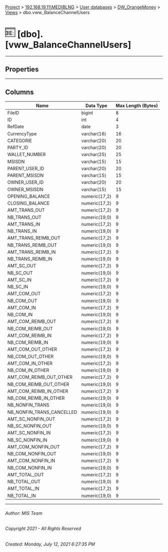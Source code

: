 #### 

[Project](../../../../index.md) > [192.168.19.11\\MEDIBLNG](../../../index.md) > [User databases](../../index.md) > [DW_OrangeMoney](../index.md) > [Views](Views.md) > dbo.vww_BalanceChannelUsers

# ![Views](../../../../Images/View32.png) [dbo].[vww_BalanceChannelUsers]

---

## <a name="#properties"></a>Properties



---

## <a name="#columns"></a>Columns

| Name | Data Type | Max Length (Bytes) |
|---|---|---|
| FileID | bigint | 8 |
| ID | int | 4 |
| RefDate | date | 3 |
| CurrencyType | varchar(16) | 16 |
| CATEGORIE | varchar(20) | 20 |
| PARTY_ID | varchar(20) | 20 |
| WALLET_NUMBER | varchar(25) | 25 |
| MSISDN | varchar(15) | 15 |
| PARENT_USER_ID | varchar(20) | 20 |
| PARENT_MSISDN | varchar(15) | 15 |
| OWNER_USER_ID | varchar(20) | 20 |
| OWNER_MSISDN | varchar(15) | 15 |
| OPENING_BALANCE | numeric(17,2) | 9 |
| CLOSING_BALANCE | numeric(17,2) | 9 |
| AMT_TRANS_OUT | numeric(17,2) | 9 |
| NB_TRANS_OUT | numeric(19,0) | 9 |
| AMT_TRANS_IN | numeric(17,2) | 9 |
| NB_TRANS_IN | numeric(19,0) | 9 |
| AMT_TRANS_REIMB_OUT | numeric(17,2) | 9 |
| NB_TRANS_REIMB_OUT | numeric(19,0) | 9 |
| AMT_TRANS_REIMB_IN | numeric(17,2) | 9 |
| NB_TRANS_REIMB_IN | numeric(19,0) | 9 |
| AMT_SC_OUT | numeric(17,2) | 9 |
| NB_SC_OUT | numeric(19,0) | 9 |
| AMT_SC_IN | numeric(17,2) | 9 |
| NB_SC_IN | numeric(19,0) | 9 |
| AMT_COM_OUT | numeric(17,2) | 9 |
| NB_COM_OUT | numeric(19,0) | 9 |
| AMT_COM_IN | numeric(17,2) | 9 |
| NB_COM_IN | numeric(19,0) | 9 |
| AMT_COM_REIMB_OUT | numeric(17,2) | 9 |
| NB_COM_REIMB_OUT | numeric(19,0) | 9 |
| AMT_COM_REIMB_IN | numeric(17,2) | 9 |
| NB_COM_REIMB_IN | numeric(19,0) | 9 |
| AMT_COM_OUT_OTHER | numeric(17,2) | 9 |
| NB_COM_OUT_OTHER | numeric(19,0) | 9 |
| AMT_COM_IN_OTHER | numeric(17,2) | 9 |
| NB_COM_IN_OTHER | numeric(19,0) | 9 |
| AMT_COM_REIMB_OUT_OTHER | numeric(17,2) | 9 |
| NB_COM_REIMB_OUT_OTHER | numeric(19,0) | 9 |
| AMT_COM_REIMB_IN_OTHER | numeric(17,2) | 9 |
| NB_COM_REIMB_IN_OTHER | numeric(19,0) | 9 |
| NB_NONFIN_TRANS | numeric(19,0) | 9 |
| NB_NONFIN_TRANS_CANCELLED | numeric(19,0) | 9 |
| AMT_SC_NONFIN_OUT | numeric(17,2) | 9 |
| NB_SC_NONFIN_OUT | numeric(19,0) | 9 |
| AMT_SC_NONFIN_IN | numeric(17,2) | 9 |
| NB_SC_NONFIN_IN | numeric(19,0) | 9 |
| AMT_COM_NONFIN_OUT | numeric(17,2) | 9 |
| NB_COM_NONFIN_OUT | numeric(19,0) | 9 |
| AMT_COM_NONFIN_IN | numeric(17,2) | 9 |
| NB_COM_NONFIN_IN | numeric(19,0) | 9 |
| AMT_TOTAL_OUT | numeric(17,2) | 9 |
| NB_TOTAL_OUT | numeric(19,0) | 9 |
| AMT_TOTAL_IN | numeric(17,2) | 9 |
| NB_TOTAL_IN | numeric(19,0) | 9 |


---

###### Author:  MIS Team

###### Copyright 2021 - All Rights Reserved

###### Created: Monday, July 12, 2021 6:27:35 PM

